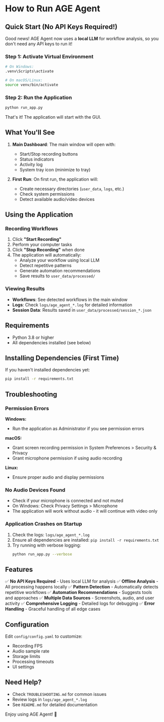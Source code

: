 # How to Run AGE Agent

## Quick Start (No API Keys Required!)

Good news! AGE Agent now uses a **local LLM** for workflow analysis, so you don't need any API keys to run it!

### Step 1: Activate Virtual Environment

```bash
# On Windows:
.venv\Scripts\activate

# On macOS/Linux:
source venv/bin/activate
```

### Step 2: Run the Application

```bash
python run_app.py
```

That's it! The application will start with the GUI.

## What You'll See

1. **Main Dashboard**: The main window will open with:
   - Start/Stop recording buttons
   - Status indicators
   - Activity log
   - System tray icon (minimize to tray)

2. **First Run**: On first run, the application will:
   - Create necessary directories (`user_data`, `logs`, etc.)
   - Check system permissions
   - Detect available audio/video devices

## Using the Application

### Recording Workflows

1. Click **"Start Recording"**
2. Perform your computer tasks
3. Click **"Stop Recording"** when done
4. The application will automatically:
   - Analyze your workflow using local LLM
   - Detect repetitive patterns
   - Generate automation recommendations
   - Save results to `user_data/processed/`

### Viewing Results

- **Workflows**: See detected workflows in the main window
- **Logs**: Check `logs/age_agent_*.log` for detailed information
- **Session Data**: Results saved in `user_data/processed/session_*.json`

## Requirements

- Python 3.8 or higher
- All dependencies installed (see below)

## Installing Dependencies (First Time)

If you haven't installed dependencies yet:

```bash
pip install -r requirements.txt
```

## Troubleshooting

### Permission Errors

**Windows:**
- Run the application as Administrator if you see permission errors

**macOS:**
- Grant screen recording permission in System Preferences > Security & Privacy
- Grant microphone permission if using audio recording

**Linux:**
- Ensure proper audio and display permissions

### No Audio Devices Found

- Check if your microphone is connected and not muted
- On Windows: Check Privacy Settings > Microphone
- The application will work without audio - it will continue with video only

### Application Crashes on Startup

1. Check the logs: `logs/age_agent_*.log`
2. Ensure all dependencies are installed: `pip install -r requirements.txt`
3. Try running with verbose logging:
   ```bash
   python run_app.py --verbose
   ```

## Features

✅ **No API Keys Required** - Uses local LLM for analysis
✅ **Offline Analysis** - All processing happens locally
✅ **Pattern Detection** - Automatically detects repetitive workflows
✅ **Automation Recommendations** - Suggests tools and approaches
✅ **Multiple Data Sources** - Screenshots, audio, and user activity
✅ **Comprehensive Logging** - Detailed logs for debugging
✅ **Error Handling** - Graceful handling of all edge cases

## Configuration

Edit `config/config.yaml` to customize:
- Recording FPS
- Audio sample rate
- Storage limits
- Processing timeouts
- UI settings

## Need Help?

- Check `TROUBLESHOOTING.md` for common issues
- Review logs in `logs/age_agent_*.log`
- See `README.md` for detailed documentation

Enjoy using AGE Agent! 🚀
